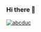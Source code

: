 ### Hi there 👋

<!--
**DucPhamH/DucPhamH** is a ✨ _special_ ✨ repository because its `README.md` (this file) appears on your GitHub profile.

Here are some ideas to get you started:

- 🔭 I’m currently working on ...
- 🌱 I’m currently learning ...
- 👯 I’m looking to collaborate on ...
- 🤔 I’m looking for help with ...
- 💬 Ask me about ...
- 📫 How to reach me: ...
- 😄 Pronouns: ...
- ⚡ Fun fact: ...
-->

[![abcduc](https://github-readme-stats.vercel.app/api?username=DucPhamH&theme=react&ring_color=00ff00&bg_color=0,374151,471827,000000&include_all_commits=true)](https://github.com/anuraghazra/github-readme-stats)
